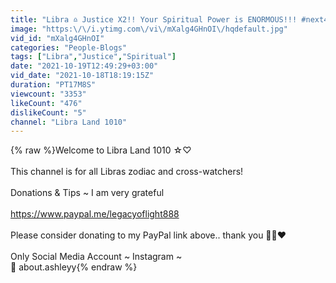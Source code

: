 ```yaml
---
title: "Libra ♎ Justice X2!! Your Spiritual Power is ENORMOUS!!! #next48hours #libra #libraland1010"
image: "https:\/\/i.ytimg.com\/vi\/mXalg4GHnOI\/hqdefault.jpg"
vid_id: "mXalg4GHnOI"
categories: "People-Blogs"
tags: ["Libra","Justice","Spiritual"]
date: "2021-10-19T12:49:29+03:00"
vid_date: "2021-10-18T18:19:15Z"
duration: "PT17M8S"
viewcount: "3353"
likeCount: "476"
dislikeCount: "5"
channel: "Libra Land 1010"
---
```

{% raw %}Welcome to Libra Land 1010 ☆♡<br /><br />This channel is for all Libras zodiac and cross-watchers! <br /><br />Donations &amp; Tips ~ I am very grateful <br /><br /><a rel="nofollow" target="blank" href="https://www.paypal.me/legacyoflight888">https://www.paypal.me/legacyoflight888</a><br /><br />Please consider donating to my PayPal link above.. thank you 🙏🏼❤<br /><br />Only Social Media Account ~ Instagram ~ <br />📸 about.ashleyy{% endraw %}
